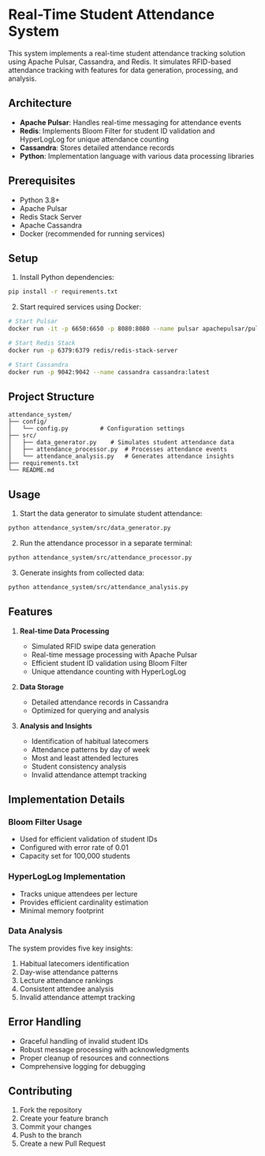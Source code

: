 # Real-Time Student Attendance System

This system implements a real-time student attendance tracking solution using Apache Pulsar, Cassandra, and Redis. It simulates RFID-based attendance tracking with features for data generation, processing, and analysis.

## Architecture

- **Apache Pulsar**: Handles real-time messaging for attendance events
- **Redis**: Implements Bloom Filter for student ID validation and HyperLogLog for unique attendance counting
- **Cassandra**: Stores detailed attendance records
- **Python**: Implementation language with various data processing libraries

## Prerequisites

- Python 3.8+
- Apache Pulsar
- Redis Stack Server
- Apache Cassandra
- Docker (recommended for running services)

## Setup

1. Install Python dependencies:
```bash
pip install -r requirements.txt
```

2. Start required services using Docker:

```bash
# Start Pulsar
docker run -it -p 6650:6650 -p 8080:8080 --name pulsar apachepulsar/pulsar:latest bin/pulsar standalone

# Start Redis Stack
docker run -p 6379:6379 redis/redis-stack-server

# Start Cassandra
docker run -p 9042:9042 --name cassandra cassandra:latest
```

## Project Structure

```
attendance_system/
├── config/
│   └── config.py         # Configuration settings
├── src/
│   ├── data_generator.py    # Simulates student attendance data
│   ├── attendance_processor.py  # Processes attendance events
│   └── attendance_analysis.py   # Generates attendance insights
├── requirements.txt
└── README.md
```

## Usage

1. Start the data generator to simulate student attendance:
```bash
python attendance_system/src/data_generator.py
```

2. Run the attendance processor in a separate terminal:
```bash
python attendance_system/src/attendance_processor.py
```

3. Generate insights from collected data:
```bash
python attendance_system/src/attendance_analysis.py
```

## Features

1. **Real-time Data Processing**
   - Simulated RFID swipe data generation
   - Real-time message processing with Apache Pulsar
   - Efficient student ID validation using Bloom Filter
   - Unique attendance counting with HyperLogLog

2. **Data Storage**
   - Detailed attendance records in Cassandra
   - Optimized for querying and analysis

3. **Analysis and Insights**
   - Identification of habitual latecomers
   - Attendance patterns by day of week
   - Most and least attended lectures
   - Student consistency analysis
   - Invalid attendance attempt tracking

## Implementation Details

### Bloom Filter Usage
- Used for efficient validation of student IDs
- Configured with error rate of 0.01
- Capacity set for 100,000 students

### HyperLogLog Implementation
- Tracks unique attendees per lecture
- Provides efficient cardinality estimation
- Minimal memory footprint

### Data Analysis
The system provides five key insights:
1. Habitual latecomers identification
2. Day-wise attendance patterns
3. Lecture attendance rankings
4. Consistent attendee analysis
5. Invalid attendance attempt tracking

## Error Handling

- Graceful handling of invalid student IDs
- Robust message processing with acknowledgments
- Proper cleanup of resources and connections
- Comprehensive logging for debugging

## Contributing

1. Fork the repository
2. Create your feature branch
3. Commit your changes
4. Push to the branch
5. Create a new Pull Request 